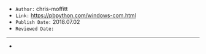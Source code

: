 

- `Author:` chris-moffitt
- `Link:` <https://pbpython.com/windows-com.html>
- `Publish Date:` 2018.07.02
- `Reviewed Date:` 

---

-

